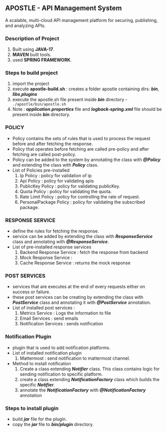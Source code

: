 ## APOSTLE - API Management System
A scalable, multi-cloud API management platform for securing, publishing, and analyzing APIs.

### Description of Project
1. Built using __JAVA-17__.
2. __MAVEN__ built tools.
3. used __SPRING FRAMEWORK__.

### Steps to build project
1. import the project
2. execute __apostle-build.sh__ : creates a folder apostle containing dirs: __*bin*__, __*libs*__,__*plugins*__
3. execute the apostle.sh file present inside ***bin*** directory -
``` ./apostle/bin/apostle.sh```
4. Note : ***application.properties*** file and ***logback-spring.xml*** file should be present inside ***bin*** directory.

### POLICY
- Policy contains the sets of rules that is used to process the request before and after fetching the response.
- Policy that operates before fetching are called pre-policy and after fetching are called post-policy.
- Policy can be added to the system by annotating the class with ***@Policy*** and extending the class with ***Policy*** class.
- List of Policies pre-installed
  1. Ip Policy : policy for validation of ip
  2. Api Policy : policy for validating apis
  3. PublicKey Policy : policy for validating publicKey.
  4. Quota Policy : policy for validating the quota.
  5. Rate Limit Policy : policy for controlling the rate of request.
  6. PersonalPackage Policy : policy for validating the subscribed package.

### RESPONSE SERVICE
- define the rules for fetching the response.
- service can be added by extending the class with ***ResponseService*** class and annotating with ***@ResponseService***.
- List of pre-installed response services
  1. Backend Response Service : fetch the response from backend
  2. Mock Response Service : 
  3. Cache Response Service : returns the mock response

### POST SERVICES
- services that are executes at the end of every requests either on success or failure.
- these post services can be creating by extending the class with ***PostService*** class and annotating it with ***@PostService*** annotation.
- List of installed post services :
  1. Metrics Service : Logs the information to file
  2. Email Services : send emails 
  3. Notification Services : sends notification
  
### Notification Plugin
- plugin that is used to add notification platforms.
- List of installed notification plugin
  1. Mattermost : send notification to mattermost channel.
- Method to install notification
  1. Create a class extending ***Notifier*** class. This class contains logic for sending notification to specific platform.
  2. create a class extending ***NotificationFactory*** class which builds the specific ***Notifier***.
  3. annotate the ***NotificationFactory*** with ***@NotificationFactory*** annotation

### Steps to install plugin
- build ***jar*** file for the plugin.
- copy the ***jar*** file to ***bin/plugin*** directory.
